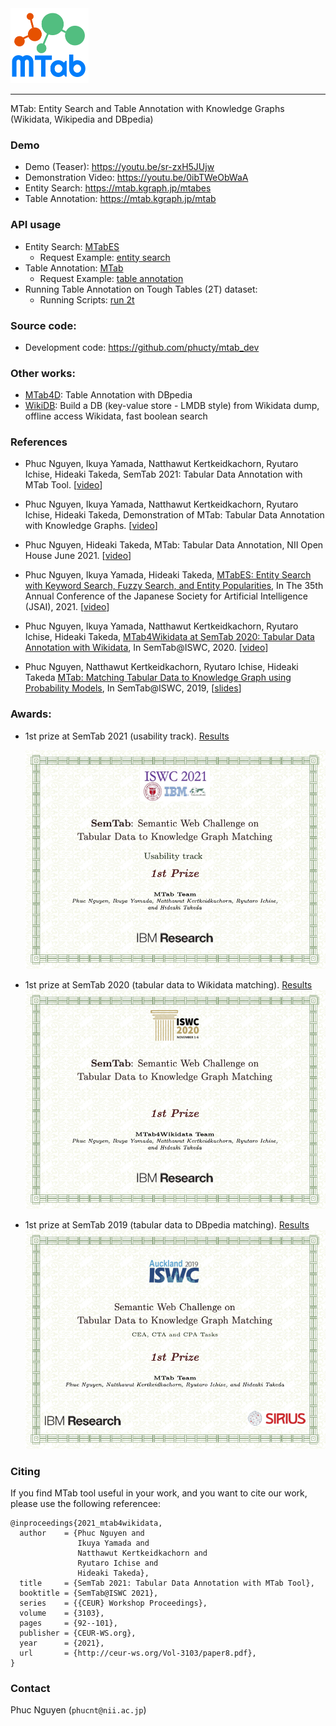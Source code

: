 <img src="interface/static/images/logo_mtab_1.png" height="120" alt="MTab">

---

MTab: Entity Search and Table Annotation with Knowledge Graphs (Wikidata, Wikipedia and DBpedia)

### Demo
- Demo (Teaser): https://youtu.be/sr-zxH5JUjw
- Demonstration Video: https://youtu.be/0ibTWeObWaA
- Entity Search: https://mtab.kgraph.jp/mtabes
- Table Annotation: https://mtab.kgraph.jp/mtab


### API usage
- Entity Search: [MTabES](docs/mtabes.md)
  - Request Example: [entity search](api/lookup/m_mtabes.py)
- Table Annotation: [MTab](docs/mtab.md)
  - Request Example: [table annotation](api/annotator/m_table_annotation.py)
- Running Table Annotation on Tough Tables (2T) dataset:
  - Running Scripts: [run 2t](https://github.com/phucty/mtab_tool/blob/master/run_2t.py)

### Source code:
- Development code: https://github.com/phucty/mtab_dev

### Other works:
- [MTab4D](https://github.com/phucty/mtab4dbpedia): Table Annotation with DBpedia 
- [WikiDB](https://github.com/phucty/wikidb): Build a DB (key-value store - LMDB style) from Wikidata dump, offline access Wikidata, fast boolean search

### References
- Phuc Nguyen, Ikuya Yamada, Natthawut Kertkeidkachorn, Ryutaro Ichise, Hideaki Takeda, SemTab 2021: Tabular Data Annotation with MTab Tool. [[video](https://www.youtube.com/watch?v=j-l3poE0Ktc)]

- Phuc Nguyen, Ikuya Yamada, Natthawut Kertkeidkachorn, Ryutaro Ichise, Hideaki Takeda, Demonstration of MTab: Tabular Data Annotation with Knowledge Graphs. [[video](https://youtu.be/0ibTWeObWaA)]

- Phuc Nguyen, Hideaki Takeda, MTab: Tabular Data Annotation, NII Open House June 2021. [[video](https://youtu.be/1ByffPp2alg?t=3269)]

- Phuc Nguyen, Ikuya Yamada, Hideaki Takeda, [MTabES: Entity Search with Keyword Search, Fuzzy Search, and Entity Popularities](https://drive.google.com/file/d/10Tl0Qd5gxFSiCsnSjJbvRSUiDXW-Kifn/view?usp=sharing), In The 35th Annual Conference of the Japanese Society for Artificial Intelligence (JSAI), 2021. [[video](https://drive.google.com/file/d/1gYSP619HcMT-sE6iD3LiQeRtZw9UZTWQ/view?usp=sharing)]


- Phuc Nguyen, Ikuya Yamada, Natthawut Kertkeidkachorn, Ryutaro Ichise, Hideaki Takeda, [MTab4Wikidata at SemTab 2020: Tabular Data Annotation with Wikidata](http://ceur-ws.org/Vol-2775/paper9.pdf), In SemTab@ISWC, 2020. [[video](https://drive.google.com/file/d/1vz-6nkc9t6MQZYzgg-PZNLs-9TT86wRD/view?usp=sharing)]

  
- Phuc Nguyen, Natthawut Kertkeidkachorn, Ryutaro Ichise, Hideaki Takeda [MTab: Matching Tabular Data to Knowledge Graph using Probability Models](http://ceur-ws.org/Vol-2553/paper2.pdf), In SemTab@ISWC, 2019, [[slides](http://www.cs.ox.ac.uk/isg/challenges/sem-tab/2019/slides/MTab.pptx)]

  
### Awards:

- 1st prize at SemTab 2021 (usability track). [Results](https://www.cs.ox.ac.uk/isg/challenges/sem-tab/2021/index.html#results)

  <img src="static/images/semtab2021.png" height="350" alt="MTab">
  
- 1st prize at SemTab 2020 (tabular data to Wikidata matching). [Results](http://www.cs.ox.ac.uk/isg/challenges/sem-tab/2020/results.html)
  <img src="static/images/semtab2020.png" height="350" alt="MTab">

- 1st prize at SemTab 2019 (tabular data to DBpedia matching). [Results](http://www.cs.ox.ac.uk/isg/challenges/sem-tab/2019/results.html)
  <img src="static/images/semtab2019.png" height="350" alt="MTab">

### Citing

If you find MTab tool useful in your work, and you want to cite our work, please use the following referencee:
```
@inproceedings{2021_mtab4wikidata,
  author    = {Phuc Nguyen and
               Ikuya Yamada and
               Natthawut Kertkeidkachorn and
               Ryutaro Ichise and
               Hideaki Takeda},
  title     = {SemTab 2021: Tabular Data Annotation with MTab Tool},
  booktitle = {SemTab@ISWC 2021},
  series    = {{CEUR} Workshop Proceedings},
  volume    = {3103},
  pages     = {92--101},
  publisher = {CEUR-WS.org},
  year      = {2021},
  url       = {http://ceur-ws.org/Vol-3103/paper8.pdf},
}
```


### Contact
Phuc Nguyen (`phucnt@nii.ac.jp`)
